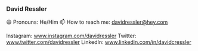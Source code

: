 ### David Ressler 

😄 Pronouns: He/Him
📫 How to reach me: davidressler@hey.com

Instagram: www.instagram.com/davidressler
Twitter: www.twitter.com/davidressler
LinkedIn: www.linkedin.com/in/davidcressler

<!--
**davitykale/davitykale** is a ✨ _special_ ✨ repository because its `README.md` (this file) appears on your GitHub profile.

Here are some ideas to get you started:

- 🔭 I’m currently working on ...
- 🌱 I’m currently learning ...
- 👯 I’m looking to collaborate on ...
- 🤔 I’m looking for help with ...
- 💬 Ask me about ...
- 📫 How to reach me: ...
- 😄 Pronouns: ...
- ⚡ Fun fact: ...
-->
